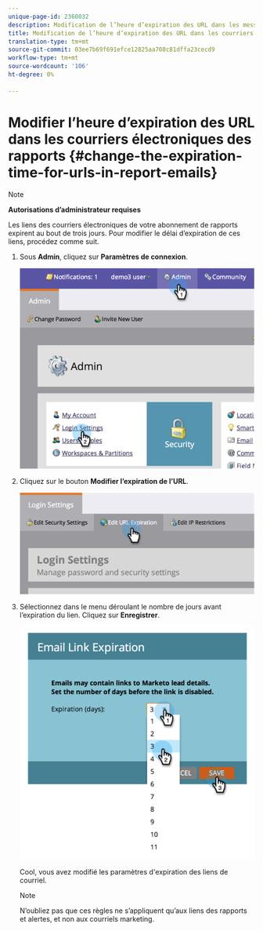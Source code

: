 ```yaml
---
unique-page-id: 2360032
description: Modification de l’heure d’expiration des URL dans les messages électroniques des rapports - Documents marketing - Documentation du produit
title: Modification de l’heure d’expiration des URL dans les courriers électroniques des rapports
translation-type: tm+mt
source-git-commit: 03ee7b69f691efce12825aa708c81dffa23cecd9
workflow-type: tm+mt
source-wordcount: '106'
ht-degree: 0%

---
```



# Modifier l’heure d’expiration des URL dans les courriers électroniques des rapports {#change-the-expiration-time-for-urls-in-report-emails}

>[!NOTE]
>
>**Autorisations d’administrateur requises**

Les liens des courriers électroniques de votre abonnement de rapports expirent au bout de trois jours. Pour modifier le délai d’expiration de ces liens, procédez comme suit.

1. Sous **Admin**, cliquez sur **Paramètres de connexion**.

   ![](assets/image2014-9-16-14-3a44-3a57.png)

1. Cliquez sur le bouton **Modifier l’expiration de l’URL**.

   ![](assets/image2014-9-16-14-3a45-3a1.png)

1. Sélectionnez dans le menu déroulant le nombre de jours avant l’expiration du lien. Cliquez sur **Enregistrer**.

   ![](assets/image2014-9-16-14-3a45-3a5.png)

   Cool, vous avez modifié les paramètres d&#39;expiration des liens de courriel.

   >[!NOTE]
   >
   >N’oubliez pas que ces règles ne s’appliquent qu’aux liens des rapports et alertes, et non aux courriels marketing.
